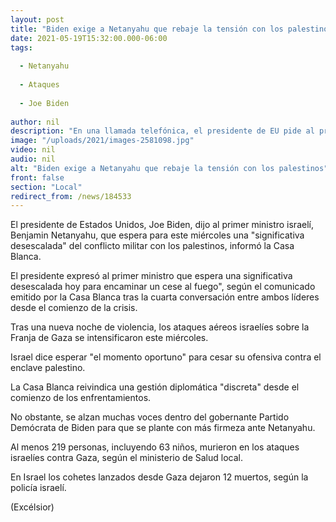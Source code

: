 ```yaml
---
layout: post
title: "Biden exige a Netanyahu que rebaje la tensión con los palestinos"
date: 2021-05-19T15:32:00.000-06:00
tags:
  
  - Netanyahu
  
  - Ataques
  
  - Joe Biden
  
author: nil
description: "En una llamada telefónica, el presidente de EU pide al primer ministro israelí una 'significativa desescalada' del conflicto militar con los palestinos, para encaminar un alto al fuego"
image: "/uploads/2021/images-2581098.jpg"
video: nil
audio: nil
alt: "Biden exige a Netanyahu que rebaje la tensión con los palestinos"
front: false
section: "Local"
redirect_from: /news/184533
---
```


El presidente de Estados Unidos, Joe Biden, dijo al primer ministro israelí, Benjamin Netanyahu, que espera para este miércoles una "significativa desescalada" del conflicto militar con los palestinos, informó la Casa Blanca.

El presidente expresó al primer ministro que espera una significativa desescalada hoy para encaminar un cese al fuego", según el comunicado emitido por la Casa Blanca tras la cuarta conversación entre ambos líderes desde el comienzo de la crisis.

Tras una nueva noche de violencia, los ataques aéreos israelíes sobre la Franja de Gaza se intensificaron este miércoles.

Israel dice esperar "el momento oportuno" para cesar su ofensiva contra el enclave palestino.

La Casa Blanca reivindica una gestión diplomática "discreta" desde el comienzo de los enfrentamientos.

No obstante, se alzan muchas voces dentro del gobernante Partido Demócrata de Biden para que se plante con más firmeza ante Netanyahu.

Al menos 219 personas, incluyendo 63 niños, murieron en los ataques israelíes contra Gaza, según el ministerio de Salud local.

En Israel los cohetes lanzados desde Gaza dejaron 12 muertos, según la policía israelí.

(Excélsior)